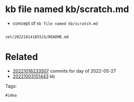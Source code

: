 # kb file named kb/scratch.md

- concept of `kb file named kb/scratch.md`

```
```

` zet/20221014185515/README.md `

# Related

- [20221016233507](/zet/20221016233507/README.md) commits for day of 2022-05-27
- [20221003151443](/zet/20221003151443/README.md) kb

Tags:

    #idea
